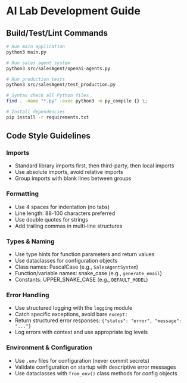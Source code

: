 # AI Lab Development Guide

## Build/Test/Lint Commands
```bash
# Run main application
python3 main.py

# Run sales agent system
python3 src/salesAgent/openai-agents.py

# Run production tests
python3 src/salesAgent/test_production.py

# Syntax check all Python files
find . -name "*.py" -exec python3 -m py_compile {} \;

# Install dependencies
pip install -r requirements.txt
```

## Code Style Guidelines

### Imports
- Standard library imports first, then third-party, then local imports
- Use absolute imports, avoid relative imports
- Group imports with blank lines between groups

### Formatting
- Use 4 spaces for indentation (no tabs)
- Line length: 88-100 characters preferred
- Use double quotes for strings
- Add trailing commas in multi-line structures

### Types & Naming
- Use type hints for function parameters and return values
- Use dataclasses for configuration objects
- Class names: PascalCase (e.g., `SalesAgentSystem`)
- Function/variable names: snake_case (e.g., `generate_email`)
- Constants: UPPER_SNAKE_CASE (e.g., `DEFAULT_MODEL`)

### Error Handling
- Use structured logging with the `logging` module
- Catch specific exceptions, avoid bare `except:`
- Return structured error responses: `{"status": "error", "message": "..."}`
- Log errors with context and use appropriate log levels

### Environment & Configuration
- Use `.env` files for configuration (never commit secrets)
- Validate configuration on startup with descriptive error messages
- Use dataclasses with `from_env()` class methods for config objects